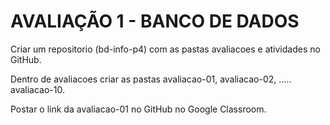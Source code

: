 <h1> AVALIAÇÃO 1 - BANCO DE DADOS </h1>



Criar um repositorio (bd-info-p4) com as pastas avaliacoes e atividades no GitHub.


Dentro de avaliacoes criar as pastas avaliacao-01, avaliacao-02, ..... avaliacao-10.


Postar o link da avaliacao-01 no GitHub no Google Classroom.
